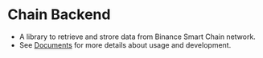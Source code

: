 # Chain Backend

* A library to retrieve and strore data from Binance Smart Chain network.
* See [Documents](./doc/readme.md) for more details about usage and
  development.
